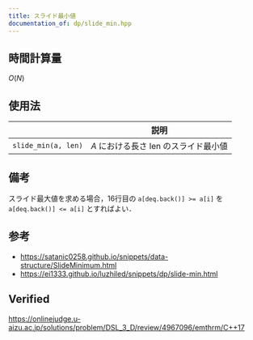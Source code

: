 ```yaml
---
title: スライド最小値
documentation_of: dp/slide_min.hpp
---
```



## 時間計算量

$O(N)$


## 使用法

||説明|
|:--:|:--:|
|`slide_min(a, len)`|$A$ における長さ $\mathrm{len}$ のスライド最小値|


## 備考

スライド最大値を求める場合，16行目の `a[deq.back()] >= a[i]` を `a[deq.back()] <= a[i]` とすればよい．


## 参考

- https://satanic0258.github.io/snippets/data-structure/SlideMinimum.html
- https://ei1333.github.io/luzhiled/snippets/dp/slide-min.html


## Verified

https://onlinejudge.u-aizu.ac.jp/solutions/problem/DSL_3_D/review/4967096/emthrm/C++17

